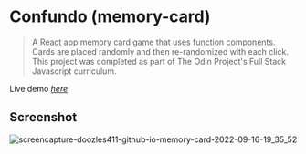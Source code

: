# Confundo (memory-card)
> A React app memory card game that uses function components. Cards are placed randomly and then re-randomized with each click. This project was completed as part of The Odin Project's Full Stack Javascript curriculum.

Live demo [_here_](https://cynthem.github.io/memory-card/)

## Screenshot
![screencapture-doozles411-github-io-memory-card-2022-09-16-19_35_52](https://user-images.githubusercontent.com/96557009/190837259-ff9a4af6-31b5-41d9-a922-bb22a3b97716.png)
